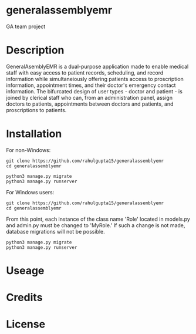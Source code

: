# generalassemblyemr
GA team project

# Description

GeneralAsemblyEMR is a dual-purpose application made to enable medical staff with easy access to patient records, scheduling, and record information while simultaneiously offering patients access to proscription information, appointment times, and their doctor's emergency contact information. The bifurcated design of user types - doctor and patient - is joined by clerical staff who can, from an administration panel, assign doctors to patients, appointments between doctors and patients, and proscriptions to patients.

# Installation

For non-Windows:

```
git clone https://github.com/rahulgupta15/generalassemblyemr
cd generalassemblyemr

python3 manage.py migrate
python3 manage.py runserver

```

For Windows users:

```
git clone https://github.com/rahulgupta15/generalassemblyemr
cd generalassemblyemr

```

From this point, each instance of the class name 'Role' located in models.py and admin.py must be changed to 'MyRole.' If such a change is not made, database migrations will not be possible.

```
python3 manage.py migrate
python3 manage.py runserver

```


# Useage

# Credits

# License
